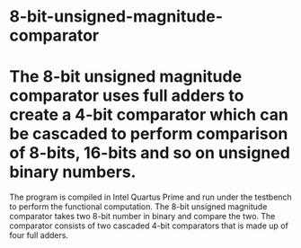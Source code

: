 # 8-bit-unsigned-magnitude-comparator
# The 8-bit unsigned magnitude comparator uses full adders to create a 4-bit comparator which can be cascaded to perform comparison of 8-bits, 16-bits and so on unsigned binary numbers.

The program is compiled in Intel Quartus Prime and run under the testbench to perform the functional computation.
The 8-bit unsigned magnitude comparator takes two 8-bit number in binary and compare the two.
The comparator consists of two cascaded 4-bit comparators that is made up of four full adders.
